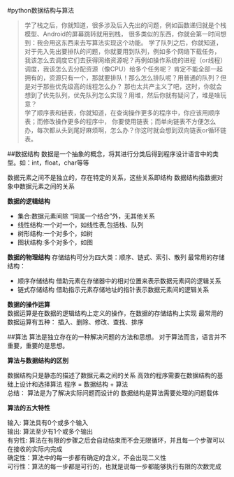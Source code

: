 #python数据结构与算法
> 学了栈之后，你就知道，很多涉及后入先出的问题，例如函数递归就是个栈模型、Android的屏幕跳转就用到栈，
很多类似的东西，你就会第一时间想到：我会用这东西来去写算法实现这个功能。
学了队列之后，你就知道，对于先入先出要排队的问题，你就要用到队列，例如多个网络下载任务，
我该怎么去调度它们去获得网络资源呢？再例如操作系统的进程（or线程）调度，我该怎么去分配资源（像CPU）给多个任务呢？
肯定不能全部一起拥有的，资源只有一个，那就要排队！那么怎么排队呢？用普通的队列？但是对于那些优先级高的线程怎么办？
那也太共产主义了吧，这时，你就会想到了优先队列，优先队列怎么实现？用堆，然后你就有疑问了，堆是啥玩意？  
学了顺序表和链表，你就知道，在查询操作更多的程序中，你应该用顺序表；而修改操作更多的程序中，
你要使用链表；而单向链表不方便怎么办，每次都从头到尾好麻烦啊，怎么办？你这时就会想到双向链表or循环链表。




##数据结构
数据是一个抽象的概念，将其进行分类后得到程序设计语言中的类型。如：int，float，char等等

数据元素之间不是独立的，存在特定的关系，这些关系即结构
数据结构指数据对象中数据元素之间的关系


**数据的逻辑结构**
* 集合:数据元素间除 “同属一个结合”外，无其他关系
* 线性结构:一个对一个，如线性表,包括栈、队列
* 树形结构:一个对多个，如树
* 图状结构:多个对多个，如图  


**数据的物理结构**
存储结构可分为四大类：顺序、链式、索引、散列
最常用的存储结构：
* 顺序存储结构
借助元素在存储器中的相对位置来表示数据元素间的逻辑关系
* 链式存储结构
借助指示元素存储地址的指针表示数据元素间的逻辑关系

**数据的操作运算**  
数据运算是在数据的逻辑结构上定义的操作，在数据的存储结构上实现
最常用的数据运算有五种：
插入、删除、修改、查找、排序

##算法
算法是独立存在的一种解决问题的方法和思想。
对于算法而言，语言并不重要，重要的是思想。  


**算法与数据结构的区别**  

数据结构只是静态的描述了数据元素之间的关系
高效的程序需要在数据结构的基础上设计和选择算法
程序 = 数据结构 + 算法  
总结：
算法是为了解决实际问题而设计的
数据结构是算法需要处理的问题载体



**算法的五大特性**  

输入: 算法具有0个或多个输入  
输出: 算法至少有1个或多个输出  
有穷性: 算法在有限的步骤之后会自动结束而不会无限循环，并且每一个步骤可以在接收的实际内完成  
确定性：算法中的每一步都有确定的含义，不会出现二义性  
可行性：算法的每一步都是可行的，也就是说每一步都能够执行有限的次数完成  
